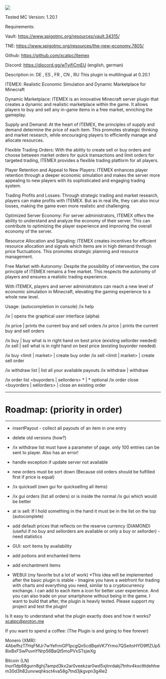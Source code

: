 <img src="https://ipfs.ome.sh/ipfs/QmPw8fp7VYfC1dx3RMpg6Be97wtmj8ZhsYtVHaeKiZF4hK">

Tested MC Version: 1.20.1

Requirements:

Vault: https://www.spigotmc.org/resources/vault.34315/

TNE: https://www.spigotmc.org/resources/the-new-economy.7805/


Github: https://github.com/xcatpc/Itemex

Discord: https://discord.gg/wTyjfjCmEU (english, german)

Description in: DE , ES , FR , CN , RU
This plugin is multilingual at 0.20.1

ITEMEX: Realistic Economic Simulation and Dynamic Marketplace for Minecraft​

Dynamic Marketplace: ITEMEX is an innovative Minecraft server plugin that creates a dynamic and realistic marketplace within the game. It allows players to buy and sell any in-game items in a free market, enriching the gameplay.

Supply and Demand: At the heart of ITEMEX, the principles of supply and demand determine the price of each item. This promotes strategic thinking and market research, while encouraging players to efficiently manage and allocate resources.

Flexible Trading Orders: With the ability to create sell or buy orders and choose between market orders for quick transactions and limit orders for targeted trading, ITEMEX provides a flexible trading platform for all players.

Player Retention and Appeal to New Players: ITEMEX enhances player retention through a deeper economic simulation and makes the server more appealing to new players with its sophisticated and engaging trading system.

Trading Profits and Losses: Through strategic trading and market research, players can make profits with ITEMEX. But as in real life, they can also incur losses, making the game even more realistic and challenging.

Optimized Server Economy: For server administrators, ITEMEX offers the ability to understand and analyze the economy of their server. This can contribute to optimizing the player experience and improving the overall economy of the server.

Resource Allocation and Signaling: ITEMEX creates incentives for efficient resource allocation and signals which items are in high demand through price fluctuations. This promotes strategic planning and resource management.

Free Market with Autonomy: Despite the possibility of intervention, the core principle of ITEMEX remains a free market. This respects the autonomy of players and ensures a realistic trading experience.

With ITEMEX, players and server administrators can reach a new level of economic simulation in Minecraft, elevating the gaming experience to a whole new level.

Usage: (autocompletion in console)
/ix help

/ix | opens the graphical user interface (alpha)

/ix price | prints the current buy and sell orders
/ix price <itemid> | prints the current buy and sell orders

/ix buy | buy what is in right hand on best price (existing sellorder needed)
/ix sell | sell what is in right hand on best price (existing buyorder needed)

/ix buy <itemname> <amount> <limit | market> <price> | create buy order
/ix sell <itemname> <amount> <limit | market> <price> | create sell order

/ix withdraw list | list all your available payouts
/ix withdraw <itemname> <amount> | withdraw

/ix order list <buyorders | sellorders> *<itemid> | * optional
/ix order close <buyorders | sellorders> <order id> | close an existing order

----------------------------------------------
# Roadmap: (priority in order) #
----------------------------------------------

- insertPayout - collect all payouts of an item in one entry
- delete old versions (how?)
- /ix withdraw list must have a parameter of page. only 100 entries can be sent to player. Also has an error!
- handle exception if update server not available
- new orders must be sort down (Because old orders should be fulfilled first if price is equal)
- /ix quicksell (own gui for quickselling all items)
- /ix gui orders (list all orders) or is inside the normal /ix gui which would be better
- at ix sell: If I hold something in the hand it must be in the list on the top (autocomplete)
- add default prices that reflects on the reserve currency (DIAMOND) (useful if no buy and sellorders are available or only a buy or sellorder) - need statistics
- GUI: sort items by availability
- add potions and enchanted items
- add enchantment items


- WEBUI (my favorite but a lot of work)
*This idea will be implemented after the basic plugin is stable -
Imagine you have a webfront for trading with charts and everything you need, similar to a cryptocurrency exchange. I can add to each item a icon for better user experience. And you can also trade on your smartphone without being in the game. I want to build that after, the plugin is heavly tested. Please support my project and test the plugin!


Is It easy to understand what the plugin exactly does and how it works? xcatpc@proton.me

If you want to spend a coffee: (The Plugin is and going to free forever)

Monero (XMR):
4AbefhzT7HqFMJr7wYefrmGP1pcgQn5cdBqeVK7Yrmo7QSeitoHYD9ffZUp58ixBxFSwPuvnYNrp56BaQt5moPVxSTsjwXg

Bitcoin (LN)
lnurl1dp68gurn8ghj7ampd3kx2ar0veekzar0wd5xjtnrdakj7tnhv4kxctttdehhwm30d3h82unvwqhksct4va58g7tnd3jkgvpn3g4le2
